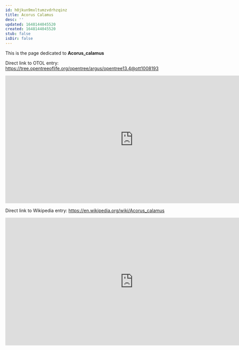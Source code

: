 ```yaml
---
id: h0jkun9mxltumzvdrhzqinz
title: Acorus Calamus
desc: ''
updated: 1648144045520
created: 1648144045520
stub: false
isDir: false
---
```

This is the page dedicated to **Acorus_calamus**


Direct link to OTOL entry: https://tree.opentreeoflife.org/opentree/argus/opentree13.4@ott1008193



<html>
    <body>
    <iframe src="https://tree.opentreeoflife.org/opentree/argus/opentree13.4@ott1008193"
    width="800" height="400" frameborder="0" allowfullscreen> </iframe>
    </body>
</html>
    


Direct link to Wikipedia entry: https://en.wikipedia.org/wiki/Acorus_calamus



<html>
    <body>
    <iframe src="https://en.wikipedia.org/wiki/Acorus_calamus"
    width="800" height="400" frameborder="0" allowfullscreen> </iframe>
    </body>
</html>
    
